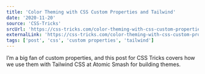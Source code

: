 ```yaml
---
title: 'Color Theming with CSS Custom Properties and Tailwind'
date: '2020-11-20'
source: 'CSS-Tricks'
srcUrl: 'https://css-tricks.com/color-theming-with-css-custom-properties-and-tailwind/'
externalLink: 'https://css-tricks.com/color-theming-with-css-custom-properties-and-tailwind/'
tags: ['post', 'css', 'custom properties', 'tailwind']
---
```


I’m a big fan of custom properties, and this post for CSS Tricks covers how we use them with Tailwind CSS at Atomic Smash for building themes.
